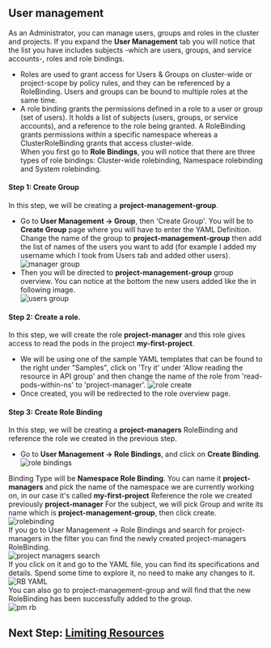 ## User management
As an Administrator, you can manage users, groups and roles in the cluster and projects. If you expand the <b>User Management</b> tab you will notice that the list you have includes subjects -which are users, groups, and service accounts-, roles and role bindings.<br>
- Roles are used to grant access for Users & Groups on cluster-wide or project-scope by policy rules, and they can be referenced by a RoleBinding. Users and groups can be bound to multiple roles at the same time.<br>
- A role binding grants the permissions defined in a role to a user or group (set of users). It holds a list of subjects (users, groups, or service accounts), and a reference to the role being granted. A RoleBinding grants permissions within a specific namespace whereas a ClusterRoleBinding grants that access cluster-wide.<br>
When you first go to <b>Role Bindings</b>, you will notice that there are three types of role bindings: Cluster-wide rolebinding, Namespace rolebinding and System rolebinding.<br>
#### Step 1: Create Group
In this step, we will be creating a <b>project-management-group</b>.
- Go to <b>User Management &#8594; Group</b>, then 'Create Group'. You will be to <b>Create Group</b> page where you will have to enter the YAML Definition. Change the name of the group to <b>project-management-group</b> then add the list of names of the users you want to add (for example I added my username which I took from Users tab and added other users).<br>
![manager group](https://user-images.githubusercontent.com/36239840/96365504-127b6800-1152-11eb-829f-1fb394cae840.JPG)
- Then you will be directed to <b>project-management-group</b> group overview. You can notice at the bottom the new users added like the in following image.<br>
![users group](https://user-images.githubusercontent.com/36239840/96365547-6e45f100-1152-11eb-8fcb-7d0a6c5d1635.JPG)

#### Step 2: Create a role.
In this step, we will create the role <b>project-manager</b> and this role gives access to read the pods in the project <b>my-first-project</b>.<br>
- We will be using one of the sample YAML templates that can be found to the right under "Samples", click on 'Try it' under 'Allow reading the resource in API group' and then change the name of the role from 'read-pods-within-ns' to 'project-manager'.
![role create](https://user-images.githubusercontent.com/36239840/96361525-83f9ed00-1137-11eb-93b7-d00c11f18bd0.JPG)
- Once created, you will be redirected to the role overview page.<br>

#### Step 3: Create Role Binding
In this step, we will be creating a <b>project-managers</b> RoleBinding and reference the role we created in the previous step.<br>

- Go to <b>User Management &#8594; Role Bindings</b>, and click on <b>Create Binding</b>.<br>
![role bindings](https://user-images.githubusercontent.com/36239840/96360209-02e92880-112c-11eb-986c-dfb48890f2a2.JPG)<br>

Binding Type will be <b>Namespace Role Binding</b>.
You can name it <b>project-managers</b> and pick the name of the namespace we are currently working on, in our case it's called <b>my-first-project</b>
Reference the role we created previously <b>project-manager</b>
For the subject, we will pick Group and write its name which is <b>project-management-group</b>, then click create.
![rolebinding](https://user-images.githubusercontent.com/36239840/96419871-c689fb00-1205-11eb-9605-6d8538074bf4.JPG)<br>
If you go to User Management → Role Bindings and search for project-managers in the filter you can find the newly created project-managers RoleBinding.<br>
![project managers search](https://user-images.githubusercontent.com/36239840/96420688-da822c80-1206-11eb-84e3-b7573e72c353.JPG)<br>
If you click on it and go to the YAML file, you can find its specifications and details. Spend some time to explore it, no need to make any changes to it.<br>
![RB YAML](https://user-images.githubusercontent.com/36239840/96420746-ed94fc80-1206-11eb-86dd-80cbf9466b29.JPG)<br>
You can also go to project-management-group and will find that the new RoleBinding has been successfully added to the group.<br>
![pm rb](https://user-images.githubusercontent.com/36239840/96420790-fc7baf00-1206-11eb-912d-9d834306d885.JPG)<br>

## Next Step: <a href="https://github.com/nerdingitout/oc-admin/blob/master/resources.md">Limiting Resources</a>
